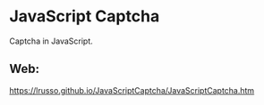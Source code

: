 # JavaScript Captcha

Captcha in JavaScript.

## Web:

https://lrusso.github.io/JavaScriptCaptcha/JavaScriptCaptcha.htm
